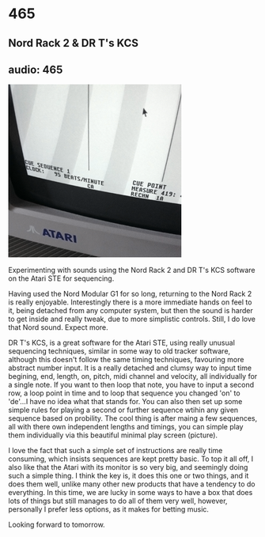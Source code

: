 # 465
## Nord Rack 2 & DR T's KCS
audio: 465
---

![Image](/assets/img/snd465.png)

Experimenting with sounds using the Nord Rack 2 and DR T's KCS software on the Atari STE for sequencing.

Having used the Nord Modular G1 for so long, returning to the Nord Rack 2 is really enjoyable. Interestingly there is a more immediate hands on feel to it, being detached from any computer system, but then the sound is harder to get inside and really tweak, due to more simplistic controls. Still, I do love that Nord sound. Expect more.

DR T's KCS, is a great software for the Atari STE, using really unusual sequencing techniques, similar in some way to old tracker software, although this doesn't follow the same timing techniques, favouring more abstract number input. It is a really detached and clumsy way to input time begining, end, length, on, pitch, midi channel and velocity, all individually for a single note. If you want to then loop that note, you have to input a second row, a loop point in time and to loop that sequence you changed 'on' to 'de'…I have no idea what that stands for. You can also then set up some simple rules for playing a second or further sequence wtihin any given sequence based on probility. The cool thing is after maing a few sequences, all with there own independent lengths and timings, you can simple play them individually via this beautiful minimal play screen (picture).

I love the fact that such a simple set of instructions are really time consuming, which insists sequences are kept pretty basic. To top it all off, I also like that the Atari with its monitor is so very big, and seemingly doing such a simple thing. I think the key is, it does this one or two things, and it does them well, unlike many other new products that have a tendency to do everything. In this time, we are lucky in some ways to have a box that does lots of things but still manages to do all of them very well, however, personally I prefer less options, as it makes for betting music.

Looking forward to tomorrow.